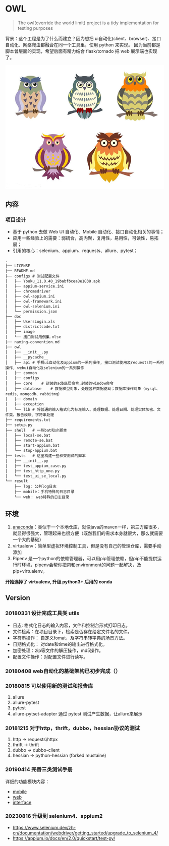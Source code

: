 # OWL

>The owl(override the world limit) project is a tidy implementation for testing purposes


背景：这个工程是为了什么而建立？因为想把 ui自动化(client、browser)、接口自动化、网络爬虫都融合在同一个工具里，使用 python 来实现。
因为当前都是脚本曾层面的实现，希望后面有精力结合 flask/tornado 把 web 展示端也实现了。

![](doc/image/owl.jpg "owl")

## 内容

### 项目设计

* 基于 python 去做 Web UI 自动化、Mobile 自动化、接口自动化相关的事情；
* 应用一些经验上的需要：弱耦合，高内聚，复用性，易用性，可读性，易拓展；
* 引用的核心：selenium、appium、requests、allure、pytest；

```text
.
├── LICENSE
├── README.md
├── configs # 测试配置文件
│   ├── Youku_11.0.40_19babfbcea8e1838.apk
│   ├── appium-service.ini
│   ├── chromedriver
│   ├── owl-appium.ini
│   ├── owl-framework.ini
│   ├── owl-selenium.ini
│   └── permission.json
├── doc
│   ├── UsersLogin.xls
│   ├── districtcode.txt
│   ├── image
│   └── 接口测试用例集.xlsx
├── naming-convention.md
├── owl
│   ├── __init__.py
│   ├── __pycache__
│   ├── api # 手机ui自动化及appium的一系列操作, 接口测试使用及requests的一系列操作, webui自动化及selenium的一系列操作
│   ├── common
│   ├── configs
│   ├── core    # 封装的adb底层命令,封装的window命令 
│   ├── database    # 数据模型对象，处理各种数据驱动；数据库操作对象（mysql、redis、mongodb、rabbitmq）
│   ├── domain
│   ├── exception
│   └── lib # 将普通的输入格式化为标准输入、处理数据、处理日期、处理实体加密、文件类、报告模块、字符串处理
├── requirements.txt
├── setup.py
├── shell   # 一些bat和sh脚本
│   ├── local-se.bat
│   ├── remote-se.bat
│   ├── start-appium.bat
│   └── stop-appium.bat
├── tests   # 这里构建一些框架测试的脚本
│   ├── __init__.py
│   ├── test_appium_case.py
│   ├── test_http_one.py
│   └── test_ui_se_local.py
└── result
    ├── log: 公共log日志
    ├── mobile：手机特殊的日志目录
    └── web： web特殊的日志目录
```

## 环境

1. [anaconda](https://mirrors.tuna.tsinghua.edu.cn/help/anaconda/)：类似于一个本地仓库，就像java的maven一样，第三方库很多，就显得很强大，管理起来也很方便（既然我们的需求本身就很大，那么就需要一个大的基础）
2. virtualenv：简单型虚拟环境控制工具，但是没有自己的管理仓库，需要手动添加
3. Pipenv 是一个python的依赖管理器，可以用pip管理依赖，但pip不能提供运行时环境，pipenv会帮你把包和environment的问题一起解决，及pip+virtualenv。

**开始选择了 virtualenv, 升级 python3+ 后用的 conda**

## Version

### 20180331 设计完成工具类 utils

* 日志: 格式化日志的输入内容，文件和控制台形式打印日志。
* 文件检索：在项目目录下，检索是否存在给定文件名的文件。
* 字符串操作： 自定义fomat，及字符串转字典的场景方法。
* 日期格式化： 对date和time的输出进行格式化。
* 加密处理：zip等文件的解压操作，md5操作。
* 配置文件操作：对配置文件进行读写。

### 20180408 web自动化的基础架构已初步完成（）

### 20180815 可以使用新的测试和报告库

1. allure
2. allure-pytest
3. pytest
4. allure-pytset-adapter 通过 pytest 测试产生数据，让allure来展示

### 20181215 对于http，thrift，dubbo，hessian协议的测试

1. http -> requests\httpx
2. thrift -> thrift
3. dubbo -> dubbo-client
4. hessian -> python-hessian (forked mustaine)

### 20190414 完善三类测试手册

详细的功能模块内容：
* [mobile](owl/api/mobile/README.md)
* [web](owl/api/browser/README.md)
* [interface](owl/api/interface/README.md)

### 20230816 升级到 selenium4、appium2

- https://www.selenium.dev/zh-cn/documentation/webdriver/getting_started/upgrade_to_selenium_4/
- https://appium.io/docs/en/2.0/quickstart/test-py/